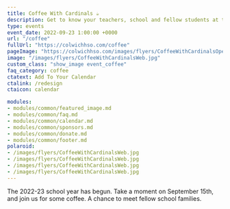 ```yaml
---
title: Coffee With Cardinals ☕ 
description: Get to know your teachers, school and fellow students at the beginning of the school year.
type: events
event_date: 2022-09-23 1:00:00 +0000
url: "/coffee"
fullUrl: "https://colwichhso.com/coffee"
pageImage: "https://colwichhso.com/images/flyers/CoffeeWithCardinalsOpenGraph.jpg"
image: "/images/flyers/CoffeeWithCardinalsWeb.jpg"
custom_class: "show_image event_coffee"
faq_category: coffee
ctatext: Add To Your Calendar
ctalink: /redesign
ctaicon: calendar

modules:
- modules/common/featured_image.md
- modules/common/faq.md
- modules/common/calendar.md
- modules/common/sponsors.md
- modules/common/donate.md
- modules/common/footer.md
polaroid: 
- /images/flyers/CoffeeWithCardinalsWeb.jpg
- /images/flyers/CoffeeWithCardinalsWeb.jpg
- /images/flyers/CoffeeWithCardinalsWeb.jpg
- /images/flyers/CoffeeWithCardinalsWeb.jpg
---
```

The 2022-23 school year has begun. Take a moment on September 15th, and join us for some coffee. A chance to meet fellow school families.